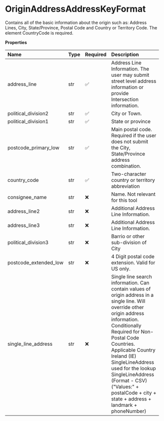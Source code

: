 # OriginAddressAddressKeyFormat

Contains all of the basic information about the origin such as: Address Lines, City, State/Province, Postal Code and Country or Territory Code.
The element CountryCode is required.

**Properties**

| Name                  | Type | Required | Description                                                                                                                                                                                                                                                                                                                                                                      |
| :-------------------- | :--- | :------- | :------------------------------------------------------------------------------------------------------------------------------------------------------------------------------------------------------------------------------------------------------------------------------------------------------------------------------------------------------------------------------- |
| address_line          | str  | ✅       | Address Line Information. The user may submit street level address information or provide Intersection information.                                                                                                                                                                                                                                                              |
| political_division2   | str  | ✅       | City or Town.                                                                                                                                                                                                                                                                                                                                                                    |
| political_division1   | str  | ✅       | State or province                                                                                                                                                                                                                                                                                                                                                                |
| postcode_primary_low  | str  | ✅       | Main postal code. Required if the user does not submit the City, State/Province address combination.                                                                                                                                                                                                                                                                             |
| country_code          | str  | ✅       | Two-character country or territory abbreviation                                                                                                                                                                                                                                                                                                                                  |
| consignee_name        | str  | ❌       | Name. Not relevant for this tool                                                                                                                                                                                                                                                                                                                                                 |
| address_line2         | str  | ❌       | Additional Address Line Information.                                                                                                                                                                                                                                                                                                                                             |
| address_line3         | str  | ❌       | Additional Address Line Information.                                                                                                                                                                                                                                                                                                                                             |
| political_division3   | str  | ❌       | Barrio or other sub-division of City                                                                                                                                                                                                                                                                                                                                             |
| postcode_extended_low | str  | ❌       | 4 Digit postal code extension. Valid for US only.                                                                                                                                                                                                                                                                                                                                |
| single_line_address   | str  | ❌       | Single line search information. Can contain values of origin address in a single line. Will override other origin address information. Conditionally Required for Non-Postal Code Countries. Applicable Country Ireland (IE) SingleLineAddress used for the lookup SingleLineAddress (Format - CSV) (\"Values:\" + postalCode + city + state + address + landmark + phoneNumber) |

<!-- This file was generated by liblab | https://liblab.com/ -->
